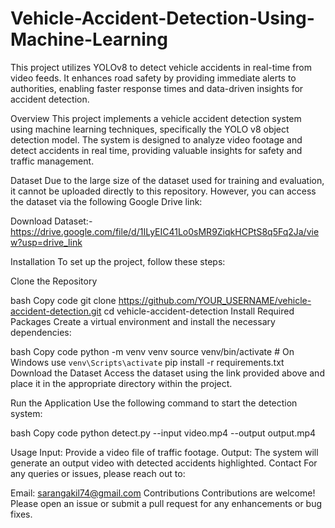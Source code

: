 # Vehicle-Accident-Detection-Using-Machine-Learning
This project utilizes YOLOv8 to detect vehicle accidents in real-time from video feeds. It enhances road safety by providing immediate alerts to authorities, enabling faster response times and data-driven insights for accident detection.

Overview
This project implements a vehicle accident detection system using machine learning techniques, specifically the YOLO v8 object detection model. The system is designed to analyze video footage and detect accidents in real time, providing valuable insights for safety and traffic management.

Dataset
Due to the large size of the dataset used for training and evaluation, it cannot be uploaded directly to this repository. However, you can access the dataset via the following Google Drive link:

Download Dataset:-https://drive.google.com/file/d/1ILyEIC41Lo0sMR9ZiqkHCPtS8q5Fq2Ja/view?usp=drive_link

Installation
To set up the project, follow these steps:

Clone the Repository

bash
Copy code
git clone https://github.com/YOUR_USERNAME/vehicle-accident-detection.git
cd vehicle-accident-detection
Install Required Packages Create a virtual environment and install the necessary dependencies:

bash
Copy code
python -m venv venv
source venv/bin/activate  # On Windows use `venv\Scripts\activate`
pip install -r requirements.txt
Download the Dataset Access the dataset using the link provided above and place it in the appropriate directory within the project.

Run the Application Use the following command to start the detection system:

bash
Copy code
python detect.py --input video.mp4 --output output.mp4

Usage
Input: Provide a video file of traffic footage.
Output: The system will generate an output video with detected accidents highlighted.
Contact
For any queries or issues, please reach out to:

Email: sarangakil74@gmail.com
Contributions
Contributions are welcome! Please open an issue or submit a pull request for any enhancements or bug fixes.
